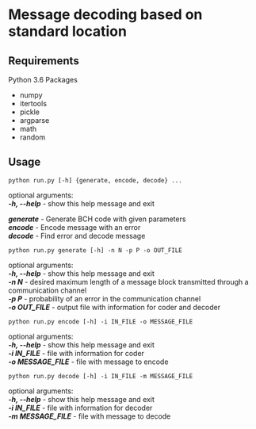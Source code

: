 # Message decoding based on standard location
## Requirements

Python 3.6 Packages

* numpy
* itertools
* pickle
* argparse
* math
* random

## Usage

```
python run.py [-h] {generate, encode, decode} ...
```

optional arguments: \
  ***-h, --help*** - show this help message and exit

***generate*** -  Generate BCH code with given parameters \
***encode*** - Encode message with an error \
***decode*** - Find error and decode message

```
python run.py generate [-h] -n N -p P -o OUT_FILE
```

optional arguments: \
  ***-h, --help*** -  show this help message and exit \
  ***-n N*** - desired maximum length of a message block transmitted through a communication channel \
  ***-p P*** -  probability of an error in the communication channel \
  ***-o OUT_FILE*** -  output file with information for coder and decoder

```
python run.py encode [-h] -i IN_FILE -o MESSAGE_FILE
```

optional arguments: \
  ***-h, --help*** -  show this help message and exit \
  ***-i IN_FILE*** -  file with information for coder \
  ***-o MESSAGE_FILE*** - file with message to encode 

```
python run.py decode [-h] -i IN_FILE -m MESSAGE_FILE
```

optional arguments: \
  ***-h, --help*** - show this help message and exit \
  ***-i IN_FILE*** -  file with information for decoder \
  ***-m MESSAGE_FILE***  - file with message to decode


